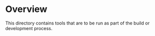 # Overview

This directory contains tools that are to be run as part of the build or
development process.